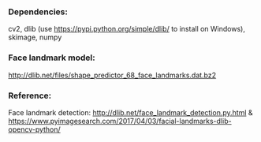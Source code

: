 ### Dependencies:
cv2, dlib (use https://pypi.python.org/simple/dlib/ to install on Windows), skimage, numpy

### Face landmark model:
http://dlib.net/files/shape_predictor_68_face_landmarks.dat.bz2

### Reference:
Face landmark detection: http://dlib.net/face_landmark_detection.py.html & https://www.pyimagesearch.com/2017/04/03/facial-landmarks-dlib-opencv-python/

